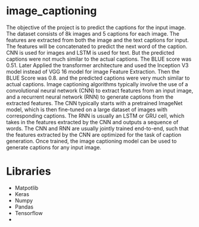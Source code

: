 # image_captioning
The objective of the project is to predict the captions for the input image. The dataset consists of 8k images and 5 captions for each image. The features are extracted from both the image and the text captions for input. The features will be concatenated to predict the next word of the caption. CNN is used for images and LSTM is used for text. But the predicted captions were not much similar to the actual captions.  The BLUE score was 0.51. Later Applied the transformer architecture and used the Inception V3 model instead of VGG 16 model for image Feature Extraction. Then the BLUE Score was 0.8. and the predicted captions were very much similar to actual captions. 
Image captioning algorithms typically involve the use of a convolutional neural network (CNN) to extract features from an input image, and a recurrent neural network (RNN) to generate captions from the extracted features. The CNN typically starts with a pretrained ImageNet model, which is then fine-tuned on a large dataset of images with corresponding captions. The RNN is usually an LSTM or GRU cell, which takes in the features extracted by the CNN and outputs a sequence of words. 
The CNN and RNN are usually jointly trained end-to-end, such that the features extracted by the CNN are optimized for the task of caption generation. Once trained, the image captioning model can be used to generate captions for any input image. 
# Libraries
* Matpotlib
* Keras
* Numpy
* Pandas
* Tensorflow
* 
